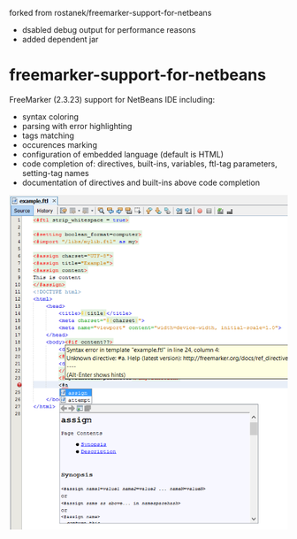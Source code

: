 forked from rostanek/freemarker-support-for-netbeans
- dsabled debug output for performance reasons
- added dependent jar

# freemarker-support-for-netbeans
FreeMarker (2.3.23) support for NetBeans IDE including:
- syntax coloring
- parsing with error highlighting
- tags matching
- occurences marking
- configuration of embedded language (default is HTML)
- code completion of: directives, built-ins, variables, ftl-tag parameters, setting-tag names
- documentation of directives and built-ins above code completion

![screenshot](example.png)
